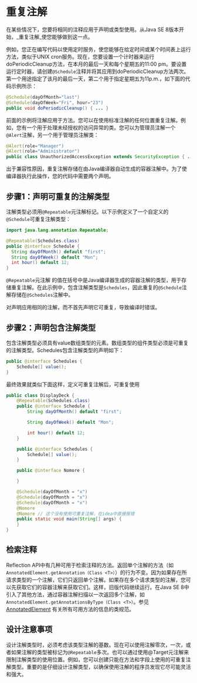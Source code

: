 # 重复注解

在某些情况下，您要将相同的注释应用于声明或类型使用。从Java SE 8版本开始，_重复注解_使您能够做到这一点。

例如，您正在编写代码以使用定时服务，使您能够在给定时间或某个时间表上运行方法，类似于UNIX cron服务。现在，您要设置一个计时器来运行doPeriodicCleanup方法，在本月的最后一天和每个星期五的11:00 pm。要设置运行定时器，请创建`@Schedule`注释并将其应用到doPeriodicCleanup方法两次。第一个用途指定了该月的最后一天，第二个用于指定星期五为11p.m.，如下面的代码示例所示：

```java
@Schedule(dayOfMonth="last")
@Schedule(dayOfWeek="Fri", hour="23")
public void doPeriodicCleanup() { ... }
```

前面的示例将注解应用于方法。您可以在使用标准注解的任何位置重复注解。例如，您有一个用于处理未经授权的访问异常的类。您可以为管理员注解一个`@Alert`注解，另一个用于管理员注解类：

```java
@Alert(role="Manager")
@Alert(role="Administrator")
public class UnauthorizedAccessException extends SecurityException { ... }
```

出于兼容性原因，重复注解存储在由Java编译器自动生成的容器注解中。为了使编译器执行此操作，您的代码中需要两个声明。


## 步骤1：声明可重复的注解类型

注解类型必须用`@Repeatable`元注解标记。以下示例定义了一个自定义的`@Schedule`可重复注解类型：

```java
import java.lang.annotation.Repeatable;

@Repeatable(Schedules.class)
public @interface Schedule {
  String dayOfMonth() default "first";
  String dayOfWeek() default "Mon";
  int hour() default 12;
}
```

`@Repeatable`元注解 的值在括号中是Java编译器生成的容器注解的类型，用于存储重复注解。在此示例中，包含注解类型是`Schedules`，因此重复的`@Schedule`注解存储在`@Schedules`注解中。

对声明应用相同的注解，而不首先声明它可重复，导致编译时错误。

## 步骤2：声明包含注解类型

包含注解类型必须具有value数组类型的元素。数组类型的组件类型必须是可重复的注解类型。Schedules包含注解类型的声明如下：

```java
public @interface Schedules {
    Schedule[] value();
}
```

最终效果就类似下面这样，定义可重复注解后，可重复使用

```java
public class DisplayDeck {
    @Repeatable(Schedules.class)
    public @interface Schedule {
        String dayOfMonth() default "first";

        String dayOfWeek() default "Mon";

        int hour() default 12;
    }

    public @interface Schedules {
        Schedule[] value();
    }

    public @interface Nomore {

    }

    @Schedule(dayOfMonth = "x")
    @Schedule(dayOfMonth = "x")
    @Schedule(dayOfMonth = "x")
    @Nomore 
    @Nomore // 这个没有使用可重复注解，在idea中直接报错
    public static void main(String[] args) {
    }
}
```

## 检索注释
Reflection API中有几种可用于检索注释的方法。返回单个注解的方法（如 `AnnotatedElement.getAnnotation（Class <T>）`）的行为不变。因为如果存在所请求类型的一个注解，它们只返回单个注解。如果存在多个请求类型的注解，您可以先获取它们的容器注解来获取它们。这样，旧版代码继续运行。在Java SE 8中引入了其他方法，通过容器注解扫描以一次返回多个注解，如 `AnnotatedElement.getAnnotationsByType（Class <T>）`。参见 [AnnotatedElement](https://docs.oracle.com/javase/8/docs/api/java/lang/reflect/AnnotatedElement.html) 有关所有可用方法的信息的类规范。


## 设计注意事项

设计注解类型时，必须考虑该类型注解的基数。现在可以使用注解零次，一次，或者如果注解的类型被标记为`@Repeatable`多次。也可以通过使用@Target元注解来限制注解类型的使用位置。例如，您可以创建只能在方法和字段上使用的可重复注解类型。重要的是仔细设计注解类型，以确保使用注解的程序员发现它尽可能灵活和强大。

